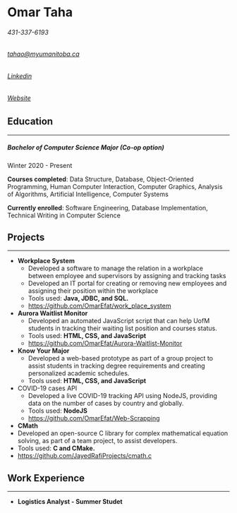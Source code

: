 # Omar Taha
###### 431-337-6193
###### tahao@myumanitoba.ca
###### [Linkedin](https://www.linkedin.com/in/omar-effat/)
###### [Website](https://omarefat.github.io/MyWebsite/)
## Education
--- 
##### Bachelor of Computer Science Major (Co-op option)
Winter 2020 - Present

**Courses completed**: Data Structure, Database, Object-Oriented Programming, Human Computer Interaction, Computer Graphics, Analysis of Algorithms, Artificial Intelligence, Computer Systems

**Currently enrolled**: Software Engineering, Database Implementation, Technical Writing in Computer Science

## Projects
---
* **Workplace System** 
  * Developed a software to manage the relation in a workplace between employee and supervisors by assigning and tracking tasks
  * Developed an IT portal for creating or removing new employees and assigning their position within the workplace
  *  Tools used: **Java, JDBC, and SQL.**
  * https://github.com/OmarEfat/work_place_system
*  **Aurora Waitlist Monitor** 
   * Developed an automated JavaScript script that can help UofM students in tracking their waiting list position and courses status.
   * Tools used: **HTML, CSS, and JavaScript** 
   * https://github.com/OmarEfat/Aurora-Waitlist-Monitor
* **Know Your Major** 
  * Developed a web-based prototype as part of a group project to assist students in tracking degree requirements and creating personalized academic schedules.
  * Tools used: **HTML, CSS, and JavaScript**
* COVID-19 cases API
  * Developed a live COVID-19 tracking API using NodeJS, providing data on the number of cases by country and globally.
  * Tools used: **NodeJS**
  * https://github.com/OmarEfat/Web-Scrapping
* **CMath**
 *  Developed an open-source C library for complex mathematical equation solving, as part of a team project, to assist developers.
 *  Tools used: **C and CMake.**
 *  https://github.com/JayedRafiProjects/cmath.c


## Work Experience
---
* **Logistics Analyst - Summer Studet**
